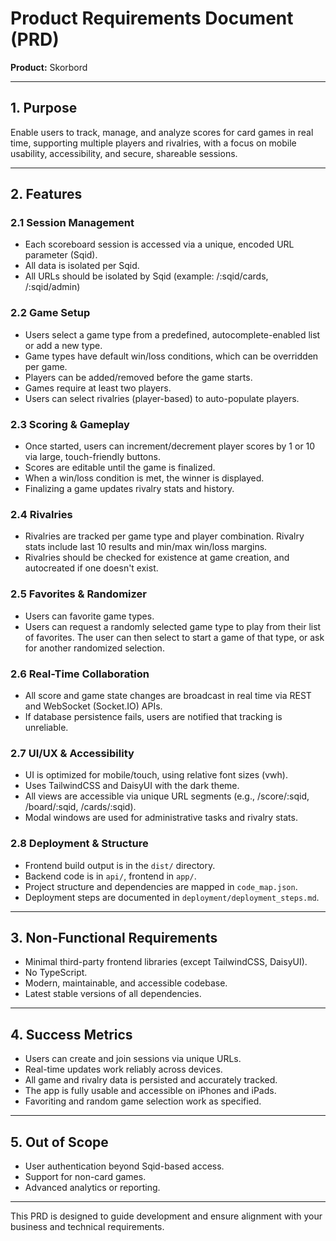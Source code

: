 # Product Requirements Document (PRD)

**Product:** Skorbord

---

## 1. Purpose

Enable users to track, manage, and analyze scores for card games in real time, supporting multiple players and rivalries, with a focus on mobile usability, accessibility, and secure, shareable sessions.

---

## 2. Features

### 2.1 Session Management

- Each scoreboard session is accessed via a unique, encoded URL parameter (Sqid).
- All data is isolated per Sqid.
- All URLs should be isolated by Sqid (example: /:sqid/cards, /:sqid/admin)

### 2.2 Game Setup

- Users select a game type from a predefined, autocomplete-enabled list or add a new type.
- Game types have default win/loss conditions, which can be overridden per game.
- Players can be added/removed before the game starts.
- Games require at least two players.
- Users can select rivalries (player-based) to auto-populate players.

### 2.3 Scoring & Gameplay

- Once started, users can increment/decrement player scores by 1 or 10 via large, touch-friendly buttons.
- Scores are editable until the game is finalized.
- When a win/loss condition is met, the winner is displayed.
- Finalizing a game updates rivalry stats and history.

### 2.4 Rivalries

- Rivalries are tracked per game type and player combination.
Rivalry stats include last 10 results and min/max win/loss margins.
- Rivalries should be checked for existence at game creation, and autocreated if one doesn't exist.

### 2.5 Favorites & Randomizer

- Users can favorite game types.
- Users can request a randomly selected game type to play from their list of favorites. The user can then select to start a game of that type, or ask for another randomized selection.

### 2.6 Real-Time Collaboration

- All score and game state changes are broadcast in real time via REST and WebSocket (Socket.IO) APIs.
- If database persistence fails, users are notified that tracking is unreliable.

### 2.7 UI/UX & Accessibility

- UI is optimized for mobile/touch, using relative font sizes (vwh).
- Uses TailwindCSS and DaisyUI with the dark theme.
- All views are accessible via unique URL segments (e.g., /score/:sqid, /board/:sqid, /cards/:sqid).
- Modal windows are used for administrative tasks and rivalry stats.

### 2.8 Deployment & Structure

- Frontend build output is in the `dist/` directory.
- Backend code is in `api/`, frontend in `app/`.
- Project structure and dependencies are mapped in `code_map.json`.
- Deployment steps are documented in `deployment/deployment_steps.md`.

---

## 3. Non-Functional Requirements

- Minimal third-party frontend libraries (except TailwindCSS, DaisyUI).
- No TypeScript.
- Modern, maintainable, and accessible codebase.
- Latest stable versions of all dependencies.

---

## 4. Success Metrics

- Users can create and join sessions via unique URLs.
- Real-time updates work reliably across devices.
- All game and rivalry data is persisted and accurately tracked.
- The app is fully usable and accessible on iPhones and iPads.
- Favoriting and random game selection work as specified.

---

## 5. Out of Scope

- User authentication beyond Sqid-based access.
- Support for non-card games.
- Advanced analytics or reporting.

---

This PRD is designed to guide development and ensure alignment with your business and technical requirements.
